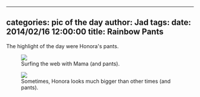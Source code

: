 
---
categories: pic of the day
author: Jad
tags: 
date: 2014/02/16 12:00:00
title: Rainbow Pants
---
The highlight of the day were Honora's pants.

<figure>
<img src="/img/2014/02/16/img_7098_medium.jpg" />
<figcaption>Surfing the web with Mama (and pants).</figcaption>
</figure>

<figure>
<img src="/img/2014/02/16/img_20140216_103828195_large.jpg" />
<figcaption>Sometimes, Honora looks much bigger than other times (and pants).</figcaption>
</figure>
